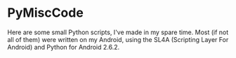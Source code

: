 PyMiscCode
==========

Here are some small Python scripts, I've made in my spare time. Most (if not all of them) were written on my Android, using the SL4A (Scripting Layer For Android) and Python for Android 2.6.2.
